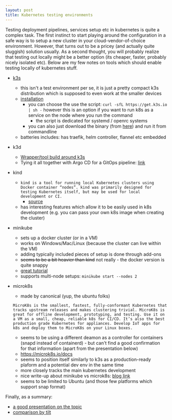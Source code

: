```yaml
---
layout: post
title: Kubernetes testing environments
---
```


Testing deployment pipelines, services setup etc in kubernetes is quite a complex task. The first instinct to start playing around the configuration in a safe way is to setup a new cluster in your cloud-vendor-of-choice environment. However, that turns out to be a pricey (and actually quite sluggish) solution usually. As a second thought, you will probably realize that testing out locally might be a better option (its cheaper, faster, probably nicely isolated etc). Below are my few notes on tools which should enable testing locally of kubernetes stuff.

* [k3s](https://k3s.io/)
  * this isn't a test environment per se, it is just a pretty compact k3s distribution which is supposed to even work at the smaller devices
  * [installation](https://rancher.com/docs/k3s/latest/en/installation/install-options/)
    * you can choose the use the script: `curl -sfL https://get.k3s.io | sh -` however this is an option if you want to run k8s as a service on the node where you run the command
        * the script is dedicated for systemd / openrc systems
    * you can also just download the binary (from [here](https://github.com/k3s-io/k3s/releases)) and run it from commandline
  * batteries includes: has traefik, helm controller, flannel etc embedded

* k3d
  * [Wrapper/tool build around k3s](https://en.sokube.ch/post/k3s-k3d-k8s-a-new-perfect-match-for-dev-and-test)
  * Tying it all together with Argo CD for a GitOps pipeline: [link](https://en.sokube.ch/post/gitops-on-a-laptop-with-k3d-and-argocd)

* kind
  * ```kind is a tool for running local Kubernetes clusters using Docker container “nodes”. kind was primarily designed for testing Kubernetes itself, but may be used for local development or CI.```
    * [source](https://kind.sigs.k8s.io/)
  * has interesting features which allow it to be easily used in k8s development (e.g. you can pass your own k8s image when creating the cluster)

* minikube
  * sets up a docker cluster (or in a VM)
  * works on Windows/Mac/Linux (because the cluster can live within the VM)
  * adding typically included pieces of setup is done through add-ons
  * ~~seems to be a bit heavier than kind~~ not really - the docker version is quite snappy
  * [great tutorial](https://kubernetes.io/docs/tutorials/hello-minikube/)
  * supports multi-node setups: `minikube start --nodes 2`

* microk8s
  * made by canonical (yup, the ubuntu folks)
  ```
  MicroK8s is the smallest, fastest, fully-conformant Kubernetes that tracks upstream releases and makes clustering trivial. MicroK8s is great for offline development, prototyping, and testing. Use it on a VM as a small, cheap, reliable k8s for CI/CD. It’s also the best production grade Kubernetes for appliances. Develop IoT apps for k8s and deploy them to MicroK8s on your Linux boxes.
  ```
  * seems to be using a different deamon as a controller for containers (snapd instead of containerd) - but can't find a good confirmation for that information (apart from the presentation below)
  * https://microk8s.io/docs
  * seems to position itself similarly to k3s as a production-ready plaform and a potential dev env in the same time
  * more closely tracks the main kubernetes development
  * nice write-up about minikube vs microk8s: [blog link](https://kubernetes.io/blog/2019/11/26/running-kubernetes-locally-on-linux-with-microk8s/)
  * seems to be limited to Ubuntu (and those few platforms which support snap format)

Finally, as a summary:
* [a good presentation on the topic](https://www.cncf.io/wp-content/uploads/2020/08/CNCF-Webinar-Navigating-the-Sea-of-Local-Clusters-.pdf)
* [comparison by tilt](https://docs.tilt.dev/choosing_clusters.html)
